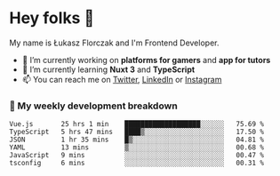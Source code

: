 # Hey folks 👋

My name is Łukasz Florczak and I'm Frontend Developer. 

- 🔭 I’m currently working on **platforms for gamers** and **app for tutors**
- 🌱 I’m currently learning **Nuxt 3** and **TypeScript**
- 📫 You can reach me on [Twitter](https://twitter.com/lukaszflorczak), [LinkedIn](https://pl.linkedin.com/in/lukasz-florczak) or [Instagram](https://instagram.com/lukaszflorczak)


### 🧮 My weekly development breakdown

<!--START_SECTION:waka-->

```text
Vue.js       25 hrs 1 min    ███████████████████░░░░░░   75.69 %
TypeScript   5 hrs 47 mins   ████▒░░░░░░░░░░░░░░░░░░░░   17.50 %
JSON         1 hr 35 mins    █▒░░░░░░░░░░░░░░░░░░░░░░░   04.81 %
YAML         13 mins         ▒░░░░░░░░░░░░░░░░░░░░░░░░   00.68 %
JavaScript   9 mins          ░░░░░░░░░░░░░░░░░░░░░░░░░   00.47 %
tsconfig     6 mins          ░░░░░░░░░░░░░░░░░░░░░░░░░   00.31 %
```

<!--END_SECTION:waka-->

<!--
**lukaszflorczak/lukaszflorczak** is a ✨ _special_ ✨ repository because its `README.md` (this file) appears on your GitHub profile.

Here are some ideas to get you started:

- 🔭 I’m currently working on ...
- 🌱 I’m currently learning ...
- 👯 I’m looking to collaborate on ...
- 🤔 I’m looking for help with ...
- 💬 Ask me about ...
- 📫 How to reach me: ...
- 😄 Pronouns: ...
- ⚡ Fun fact: ...
-->
